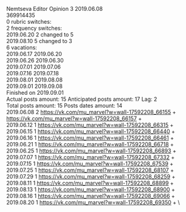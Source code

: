 Nemtseva	Editor Opinion 3 2019.06.08\
369914435\
0 rubric switches:\
2 frequency switches:\
2019.06.20 2 changed to 5 \
2019.08.10 5 changed to 3 \
6 vacations:\
2019.06.17 2019.06.20 \
2019.06.26 2019.06.30 \
2019.07.01 2019.07.06 \
2019.07.16 2019.07.18 \
2019.08.01 2019.08.08 \
2019.09.01 2019.09.08 \
Finished on 2019.09.01\
Actual posts amount: 15	Anticipated posts amount: 17	 Lag: 2
\
Total posts amount: 15	Posts dates amount: 14\
2019.06.08 2 https://vk.com/mu_marvel?w=wall-17592208_66155 + https://vk.com/mu_marvel?w=wall-17592208_66157 + \
2019.06.12 1 https://vk.com/mu_marvel?w=wall-17592208_66315 + \
2019.06.15 1 https://vk.com/mu_marvel?w=wall-17592208_66440 + \
2019.06.16 1 https://vk.com/mu_marvel?w=wall-17592208_66461 + \
2019.06.21 1 https://vk.com/mu_marvel?w=wall-17592208_66718 + \
2019.06.25 1 https://vk.com/mu_marvel?w=wall-17592208_66893 + \
2019.07.07 1 https://vk.com/mu_marvel?w=wall-17592208_67332 + \
2019.07.15 1 https://vk.com/mu_marvel?w=wall-17592208_67539 + \
2019.07.25 1 https://vk.com/mu_marvel?w=wall-17592208_68107 + \
2019.07.29 1 https://vk.com/mu_marvel?w=wall-17592208_68259 + \
2019.08.11 1 https://vk.com/mu_marvel?w=wall-17592208_68899 + \
2019.08.13 1 https://vk.com/mu_marvel?w=wall-17592208_68900 + \
2019.08.16 1 https://vk.com/mu_marvel?w=wall-17592208_69066 + \
2019.08.20 1 https://vk.com/mu_marvel?w=wall-17592208_69350 + \
